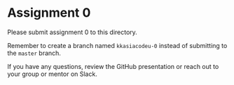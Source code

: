 # Assignment 0

Please submit assignment 0 to this directory.

Remember to create a branch named `kkasiacodeu-0` 
instead of submitting to the `master` branch.

If you have any questions, review the GitHub presentation or reach
out to your group or mentor on Slack.
